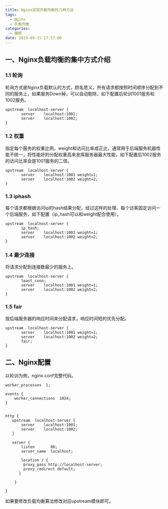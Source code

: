 ```yaml
---
title: Nginx实现负载均衡的几种方法
tags:
  - Nginx
  - 负载均衡
categories:
  - 编程
date: 2019-09-15 17:57:00
---
```

## 一、Nginx负载均衡的集中方式介绍  
### 1.1 轮询  
轮询方式是Nginx负载默认的方式，顾名思义，所有请求都按照时间顺序分配到不同的服务上，如果服务Down掉，可以自动剔除，如下配置后轮训1001服务和1002服务。
```
upstream  localhost-server {
       server    localhost:1001;
       server    localhost:1002;
}
```
### 1.2 权重  
指定每个服务的权重比例，weight和访问比率成正比，通常用于后端服务机器性能不统一，将性能好的分配权重高来发挥服务器最大性能，如下配置后1002服务的访问比率会是1001服务的二倍。
```
upstream  localhost-server {
       server    localhost:1001 weight=1;
       server    localhost:1002 weight=2;
}
```
### 1.3 iphash  
每个请求都根据访问ip的hash结果分配，经过这样的处理，每个访客固定访问一个后端服务，如下配置（ip_hash可以和weight配合使用）。
```
upstream  localhost-server {
       ip_hash; 
       server    localhost:1001 weight=1;
       server    localhost:1002 weight=2;
}
```
### 1.4 最少连接  
将请求分配到连接数最少的服务上。
```
upstream  localhost-server {
       least_conn;
       server    localhost:1001 weight=1;
       server    localhost:1002 weight=2;
}
```
### 1.5 fair  
按后端服务器的响应时间来分配请求，响应时间短的优先分配。
```
upstream  localhost-server {
       server    localhost:1001 weight=1;
       server    localhost:1002 weight=2;
       fair;  
}
```
## 二、Nginx配置
以轮训为例，nginx.conf完整代码。
```
worker_processes  1;

events {
    worker_connections  1024;
}


http {
   upstream  localhost-server {
       server    localhost:1001;
       server    localhost:1002;
   }

   server {
       listen       80;
       server_name  localhost;

       location / {
        proxy_pass http://localhost-server;
        proxy_redirect default;
      }

    }

}
```

如果要修改负载均衡算法修改对应upstream模块即可。